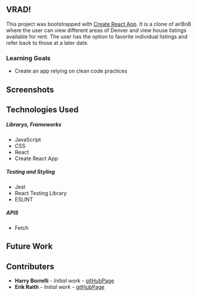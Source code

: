 ## VRAD!
This project was bootstrapped with [Create React App](https://github.com/facebook/create-react-app). 
It is a clone of airBnB where the user can view different areas of Denver and view house listings available for rent. The user has the option to favorite individual listings and refer back to those at a later date.

### Learning Goals
- Create an app relying on clean code practices
## Screenshots


## Technologies Used

##### Librarys, Frameworks
- JavaScript
- CSS
- React
- Create React App

##### Testing and Styling
- Jest
- React Testing Library
- ESLINT

##### APIS
- Fetch


## Future Work

## Contributers
* **Harry Borrelli**  - *Initial work* - [gitHubPage](https://github.com/hborrelli1)
* **Erik Raith**  - *Initial work* - [gitHubPage](https://github.com/ERaith)
